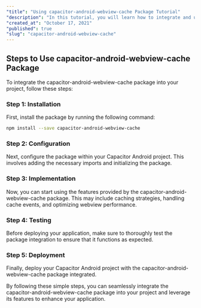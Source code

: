 ```yaml
---
"title": "Using capacitor-android-webview-cache Package Tutorial"
"description": "In this tutorial, you will learn how to integrate and utilize the capacitor-android-webview-cache package in your Capacitor Android project."
"created_at": "October 17, 2021"
"published": true
"slug": "capacitor-android-webview-cache"
---
```


## Steps to Use capacitor-android-webview-cache Package

To integrate the capacitor-android-webview-cache package into your project, follow these steps:

### Step 1: Installation

First, install the package by running the following command:

```bash
npm install --save capacitor-android-webview-cache
```

### Step 2: Configuration

Next, configure the package within your Capacitor Android project. This involves adding the necessary imports and initializing the package.

### Step 3: Implementation

Now, you can start using the features provided by the capacitor-android-webview-cache package. This may include caching strategies, handling cache events, and optimizing webview performance.

### Step 4: Testing

Before deploying your application, make sure to thoroughly test the package integration to ensure that it functions as expected.

### Step 5: Deployment

Finally, deploy your Capacitor Android project with the capacitor-android-webview-cache package integrated.

By following these simple steps, you can seamlessly integrate the capacitor-android-webview-cache package into your project and leverage its features to enhance your application.

```
```